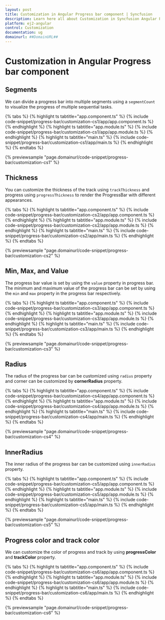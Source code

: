 ```yaml
---
layout: post
title: Customization in Angular Progress bar component | Syncfusion
description: Learn here all about Customization in Syncfusion Angular Progress bar component of Syncfusion Essential JS 2 and more.
platform: ej2-angular
control: Customization 
documentation: ug
domainurl: ##DomainURL##
---
```

# Customization in Angular Progress bar component

## Segments

We can divide a progress bar into multiple segments using a `segmentCount` to visualize the progress of multiple sequential tasks.

{% tabs %}
{% highlight ts tabtitle="app.component.ts" %}
{% include code-snippet/progress-bar/customization-cs1/app/app.component.ts %}
{% endhighlight %}
{% highlight ts tabtitle="app.module.ts" %}
{% include code-snippet/progress-bar/customization-cs1/app/app.module.ts %}
{% endhighlight %}
{% highlight ts tabtitle="main.ts" %}
{% include code-snippet/progress-bar/customization-cs1/app/main.ts %}
{% endhighlight %}
{% endtabs %}
  
{% previewsample "page.domainurl/code-snippet/progress-bar/customization-cs1" %}

## Thickness

You can customize the thickness of the track  using `trackThickness` and progress using `progressThickness` to render the ProgressBar with different appearances.

{% tabs %}
{% highlight ts tabtitle="app.component.ts" %}
{% include code-snippet/progress-bar/customization-cs2/app/app.component.ts %}
{% endhighlight %}
{% highlight ts tabtitle="app.module.ts" %}
{% include code-snippet/progress-bar/customization-cs2/app/app.module.ts %}
{% endhighlight %}
{% highlight ts tabtitle="main.ts" %}
{% include code-snippet/progress-bar/customization-cs2/app/main.ts %}
{% endhighlight %}
{% endtabs %}
  
{% previewsample "page.domainurl/code-snippet/progress-bar/customization-cs2" %}

## Min, Max, and Value

The progress bar value is set by using the `value` property in progress bar. The minimum and maximum value of the progress bar can be set by using the `min` and `max` property in the progress bar respectively.

{% tabs %}
{% highlight ts tabtitle="app.component.ts" %}
{% include code-snippet/progress-bar/customization-cs3/app/app.component.ts %}
{% endhighlight %}
{% highlight ts tabtitle="app.module.ts" %}
{% include code-snippet/progress-bar/customization-cs3/app/app.module.ts %}
{% endhighlight %}
{% highlight ts tabtitle="main.ts" %}
{% include code-snippet/progress-bar/customization-cs3/app/main.ts %}
{% endhighlight %}
{% endtabs %}
  
{% previewsample "page.domainurl/code-snippet/progress-bar/customization-cs3" %}

## Radius

The  radius of the progress bar can be customized using `radius` property and  corner can be customized by **cornerRadius** property.

{% tabs %}
{% highlight ts tabtitle="app.component.ts" %}
{% include code-snippet/progress-bar/customization-cs4/app/app.component.ts %}
{% endhighlight %}
{% highlight ts tabtitle="app.module.ts" %}
{% include code-snippet/progress-bar/customization-cs4/app/app.module.ts %}
{% endhighlight %}
{% highlight ts tabtitle="main.ts" %}
{% include code-snippet/progress-bar/customization-cs4/app/main.ts %}
{% endhighlight %}
{% endtabs %}
  
{% previewsample "page.domainurl/code-snippet/progress-bar/customization-cs4" %}

## InnerRadius

The inner radius of the progress bar can be customized using `innerRadius` property.

{% tabs %}
{% highlight ts tabtitle="app.component.ts" %}
{% include code-snippet/progress-bar/customization-cs5/app/app.component.ts %}
{% endhighlight %}
{% highlight ts tabtitle="app.module.ts" %}
{% include code-snippet/progress-bar/customization-cs5/app/app.module.ts %}
{% endhighlight %}
{% highlight ts tabtitle="main.ts" %}
{% include code-snippet/progress-bar/customization-cs5/app/main.ts %}
{% endhighlight %}
{% endtabs %}
  
{% previewsample "page.domainurl/code-snippet/progress-bar/customization-cs5" %}

## Progress color and track color

We can customize the color of progress and track by using  **progressColor** and **trackColor** property.

{% tabs %}
{% highlight ts tabtitle="app.component.ts" %}
{% include code-snippet/progress-bar/customization-cs6/app/app.component.ts %}
{% endhighlight %}
{% highlight ts tabtitle="app.module.ts" %}
{% include code-snippet/progress-bar/customization-cs6/app/app.module.ts %}
{% endhighlight %}
{% highlight ts tabtitle="main.ts" %}
{% include code-snippet/progress-bar/customization-cs6/app/main.ts %}
{% endhighlight %}
{% endtabs %}
  
{% previewsample "page.domainurl/code-snippet/progress-bar/customization-cs6" %}